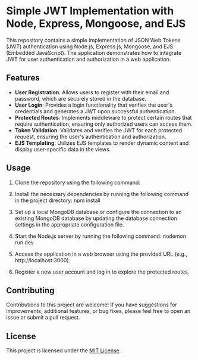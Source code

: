 # Simple JWT Implementation with Node, Express, Mongoose, and EJS

This repository contains a simple implementation of JSON Web Tokens (JWT) authentication using Node.js, Express.js, Mongoose, and EJS (Embedded JavaScript). The application demonstrates how to integrate JWT for user authentication and authorization in a web application.

## Features
- **User Registration**: Allows users to register with their email and password, which are securely stored in the database.
- **User Login**: Provides a login functionality that verifies the user's credentials and generates a JWT upon successful authentication.
- **Protected Routes**: Implements middleware to protect certain routes that require authentication, ensuring only authorized users can access them.
- **Token Validation**: Validates and verifies the JWT for each protected request, ensuring the user's authentication and authorization.
- **EJS Templating**: Utilizes EJS templates to render dynamic content and display user-specific data in the views.

## Usage
1. Clone the repository using the following command:
2. Install the necessary dependencies by running the following command in the project directory: 
    npm install
4. Set up a local MongoDB database or configure the connection to an existing MongoDB database by updating the database connection settings in the appropriate configuration file.

4. Start the Node.js server by running the following command: 
    nodemon run dev
6. Access the application in a web browser using the provided URL (e.g., http://localhost:3000).

6. Register a new user account and log in to explore the protected routes.

## Contributing
Contributions to this project are welcome! If you have suggestions for improvements, additional features, or bug fixes, please feel free to open an issue or submit a pull request.

## License
This project is licensed under the [MIT License](LICENSE).

